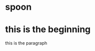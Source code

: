 # spoon
<Doctype html>
<html>
<head>
<Title>I'm learning code or coding</title>
</head>
<body>
<h1>this is the beginning</h1>
<p>this is the paragraph</p>
</body>
</html>
